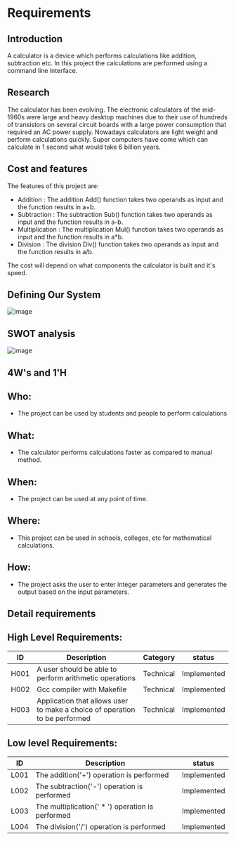 # Requirements
## Introduction
A calculator is a device which performs calculations like addition, subtraction etc. In this project the calculations are performed using a command line interface.

## Research
The calculator has been evolving. The electronic calculators of the mid-1960s were large and heavy desktop machines due to their use of hundreds of transistors on several circuit boards with a large power consumption that required an AC power supply. Nowadays calculators are light weight and perform calculations quickly. Super computers have come which can calculate in 1 second what would take 6 billion years.

## Cost and features
The features of this project are:
* Addition : The addition Add() function takes two operands as input and the function results in a+b.
* Subtraction : The subtraction Sub() function takes two operands as input and the function results in a-b.
* Multiplication : The multiplication Mul() function takes two operands as input and the function results in a*b.
* Division : The division Div() function takes two operands as input and the function results in a/b.

The cost will depend on what components the calculator is built and it's speed.

## Defining Our System

![image](https://user-images.githubusercontent.com/81291326/114972845-e3de1000-9e9c-11eb-996b-42f5fc74a3a8.png)

## SWOT analysis

![image](https://user-images.githubusercontent.com/81291326/114978784-5fdd5580-9ea7-11eb-9a35-ef488a0e563e.png)


## 4W's and 1'H
## Who:
* The project can be used by students and people to perform calculations

## What:
* The calculator performs calculations faster as compared to manual method.

## When:
* The project can be used at any point of time.

## Where:
* This project can be used in schools, colleges, etc for mathematical calculations.

## How:
* The project asks the user to enter integer parameters and generates the output based on the input parameters.


## Detail requirements

## High Level Requirements:
| ID	| Description                                             | Category | status   |
|-----|---------------------------------------------------------|----------|----------|
| H001|	A user should be able to perform arithmetic operations	| Technical|	Implemented|
| H002|	Gcc compiler with Makefile 	| Technical|	Implemented|
| H003|	Application that allows user to make a choice of operation to be performed|Technical|	Implemented|

## Low level Requirements:
| ID	| Description                                             | status   |
|-----|---------------------------------------------------------|----------|
| L001|	The addition('+') operation is performed|	Implemented|
| L002|	The subtraction('-') operation is performed| Implemented|
| L003|	The multiplication(' * ') operation is performed |Implemented|
| L004|	The division('/') operation is performed |Implemented|
